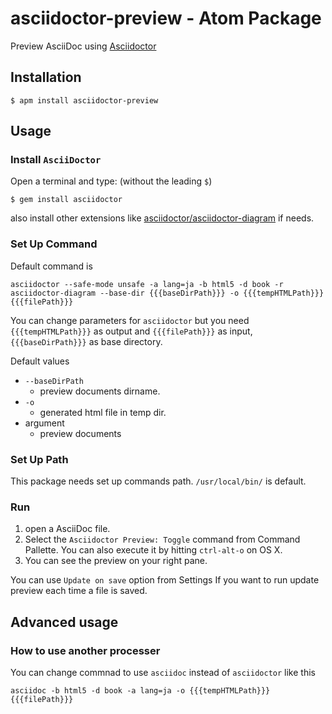 # asciidoctor-preview - Atom Package

Preview AsciiDoc using [Asciidoctor](http://asciidoctor.org/ "Asciidoctor | An open source implementation of AsciiDoc in Ruby")

## Installation

```
$ apm install asciidoctor-preview
```

## Usage

### Install `AsciiDoctor`

Open a terminal and type: (without the leading `$`)
```
$ gem install asciidoctor
```

also install other extensions like [asciidoctor/asciidoctor-diagram](https://github.com/asciidoctor/asciidoctor-diagram "asciidoctor/asciidoctor-diagram") if needs.

### Set Up Command

Default command is

```
asciidoctor --safe-mode unsafe -a lang=ja -b html5 -d book -r asciidoctor-diagram --base-dir {{{baseDirPath}}} -o {{{tempHTMLPath}}} {{{filePath}}}
```

You can change parameters for `asciidoctor` but you need `{{{tempHTMLPath}}}` as output and `{{{filePath}}}` as input, `{{{baseDirPath}}}` as base directory.

Default values
- `--baseDirPath`
    - preview documents dirname.
- `-o`    
    - generated html file in temp dir.
- argument
    - preview documents    


### Set Up Path

This package needs set up commands path. `/usr/local/bin/` is default.

### Run

1. open a AsciiDoc file.
2. Select the `Asciidoctor Preview: Toggle` command from Command Pallette. You can also execute it by hitting `ctrl-alt-o` on OS X.
3. You can see the preview on your right pane.

You can use `Update on save` option from Settings If you want to run update preview each time a file is saved.

## Advanced usage

### How to use another processer

You can change commnad to use `asciidoc` instead of `asciidoctor` like this

```
asciidoc -b html5 -d book -a lang=ja -o {{{tempHTMLPath}}} {{{filePath}}}
```
